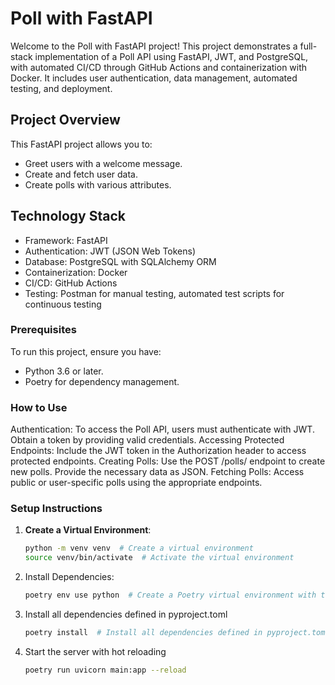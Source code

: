 # Poll with FastAPI

Welcome to the Poll with FastAPI project! This project demonstrates a full-stack implementation of a Poll API using FastAPI, JWT, and PostgreSQL, with automated CI/CD through GitHub Actions and containerization with Docker. It includes user authentication, data management, automated testing, and deployment.


## Project Overview
This FastAPI project allows you to:
- Greet users with a welcome message.
- Create and fetch user data.
- Create polls with various attributes.

## Technology Stack
- Framework: FastAPI
- Authentication: JWT (JSON Web Tokens)
- Database: PostgreSQL with SQLAlchemy ORM
- Containerization: Docker
- CI/CD: GitHub Actions
- Testing: Postman for manual testing, automated test scripts for continuous testing

### Prerequisites
To run this project, ensure you have:
- Python 3.6 or later.
- Poetry for dependency management. 

### How to Use
Authentication: To access the Poll API, users must authenticate with JWT. Obtain a token by providing valid credentials.
Accessing Protected Endpoints: Include the JWT token in the Authorization header to access protected endpoints.
Creating Polls: Use the POST /polls/ endpoint to create new polls. Provide the necessary data as JSON.
Fetching Polls: Access public or user-specific polls using the appropriate endpoints.

### Setup Instructions
1. **Create a Virtual Environment**:
   ```bash
   python -m venv venv  # Create a virtual environment
   source venv/bin/activate  # Activate the virtual environment
2. Install Dependencies:
   ```bash
   poetry env use python  # Create a Poetry virtual environment with the specified Python version
3. Install all dependencies defined in pyproject.toml
   ```bash
   poetry install  # Install all dependencies defined in pyproject.toml
4. Start the server with hot reloading
   ```bash
   poetry run uvicorn main:app --reload
